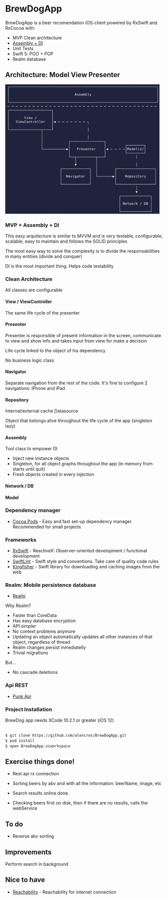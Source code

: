 # BrewDogApp

BrewDogApp is a beer recomendation iOS-client powered by RxSwift and RxCocoa with:

  - MVP Clean architecture
  - [Assembly + DI](https://github.com/LosZigerianos/JourTrip/blob/master/Documentation/Architecture.md)
  - Unit Tests
  - Swift 5: POO + POP
  - Realm database
  
## Architecture: Model View Presenter
  
  ![MVP Clean architecture](architecture-image.PNG)
  
### MVP + Assembly + DI

This easy arquitecture is similar to MVVM and is very testable, configurable, scalable, easy to maintain and follows the SOLID principles

The most easy way to solve the complexity is to divide the responsabilities in many entities (divide and conquer)

DI is the most important thing. Helps code testability

### Clean Architecture

All classes are configurable

#### View / ViewController

The same life cycle of the presenter

#### Presenter 

Presenter is responsible of present information in the screen, communicate to view and show info and takes input from view for make a decision 

Life cycle linked to the object of his dependency

No business logic class

#### Navigator

Separate navigation from the rest of the code. It's fine to configure 2 navigations: iPhone and iPad

#### Repository

Internal/external cache Datasource 

Object that belongs alive throughout the life cycle of the app (singleton lazy)

#### Assembly

Tool class to empower DI

* Inject new instance objects
* Singleton, for all object graphs throughout the app (in memory from starts until quit)
* Fresh objects created in every injection

#### Network / DB

#### Model
  
### Dependency manager

* [Cocoa Pods](https://cocoapods.org/) - Easy and fast set-up dependency manager. Recommended for small projects

### Frameworks

* [RxSwift](https://github.com/ReactiveX/RxSwift) - ReactiveX: Observer-oriented development / functional development
* [SwiftLint](https://github.com/realm/SwiftLint) - Swift style and conventions. Take care of quality code rules
* [Kingfisher](https://github.com/onevcat/Kingfisher) - Swift library for downloading and caching images from the web

### Realm: Mobile persistence database

* [Realm](https://github.com/realm/realm-cocoa)

Why Realm?

* Faster than CoreData 
* Has easy database encryption
* API simpler
* No context problems anymore
* Updating an object automatically updates all other instances of that object, regardless of thread
* Realm changes persist inmediatelly
* Trivial migrations

But...

* No cascade deletions 

### Api REST

* [Punk Api](https://punkapi.com/documentation/v2)

### Project Installation

BrewDog app needs XCode 10.2.1 or greater (iOS 12)

```sh

$ git clone https://github.com/alexcros/BrewDogApp.git
$ pod install
$ open BrewDogApp.xcworkspace


```

## Exercise things done!

- Rest api rx connection

- Sorting beers by abv and with all the information: beerName, image, etc

- Search results online done. 

- Checking beers first on disk, then if there are no results, calls the webService  

## To do

- Reverse abv sorting

## Improvements

Perform search in background

## Nice to have
* [Reachability](https://github.com/tonymillion/Reachability) - Reachability for internet connection